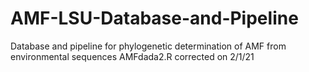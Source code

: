 # AMF-LSU-Database-and-Pipeline
Database and pipeline for phylogenetic determination of AMF from environmental sequences
AMFdada2.R corrected on 2/1/21
